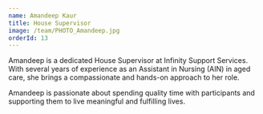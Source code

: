 ```yaml
---
name: Amandeep Kaur
title: House Supervisor
image: /team/PHOTO_Amandeep.jpg
orderId: 13
---
```


Amandeep is a dedicated House Supervisor at Infinity Support Services. With several years of experience as an Assistant in Nursing (AIN) in aged care, she brings a compassionate and hands-on approach to her role.

Amandeep is passionate about spending quality time with participants and supporting them to live meaningful and fulfilling lives.